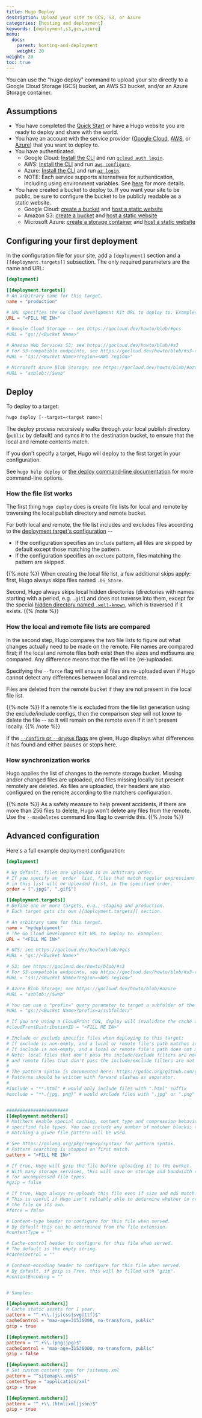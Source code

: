 ```yaml
---
title: Hugo Deploy
description: Upload your site to GCS, S3, or Azure
categories: [hosting and deployment]
keywords: [deployment,s3,gcs,azure]
menu:
  docs:
    parent: hosting-and-deployment
    weight: 20
weight: 20
toc: true
---
```


You can use the "hugo deploy" command to upload your site directly to a Google Cloud Storage (GCS) bucket, an AWS S3 bucket, and/or an Azure Storage container.


## Assumptions

* You have completed the [Quick Start] or have a Hugo website you are ready to deploy and share with the world.
* You have an account with the service provider ([Google Cloud](https://cloud.google.com/), [AWS](https://aws.amazon.com), or [Azure](https://azure.microsoft.com)) that you want to deploy to.
* You have authenticated.
  * Google Cloud: [Install the CLI](https://cloud.google.com/sdk) and run [`gcloud auth login`](https://cloud.google.com/sdk/gcloud/reference/auth/login).
  * AWS: [Install the CLI](https://docs.aws.amazon.com/cli/latest/userguide/cli-chap-install.html) and run [`aws configure`](https://docs.aws.amazon.com/cli/latest/userguide/cli-chap-configure.html).
  * Azure: [Install the CLI](https://docs.microsoft.com/en-us/cli/azure/install-azure-cli) and run [`az login`](https://docs.microsoft.com/en-us/cli/azure/authenticate-azure-cli).
  * NOTE: Each service supports alternatives for authentication, including using environment variables. See [here](https://gocloud.dev/howto/blob/#services) for more details.
* You have created a bucket to deploy to. If you want your site to be
  public, be sure to configure the bucket to be publicly readable as a static website.
  * Google Cloud: [create a bucket](https://cloud.google.com/storage/docs/creating-buckets) and [host a static website](https://cloud.google.com/storage/docs/hosting-static-website)
  * Amazon S3: [create a bucket](https://docs.aws.amazon.com/AmazonS3/latest/gsg/CreatingABucket.html) and [host a static website](https://docs.aws.amazon.com/AmazonS3/latest/userguide/WebsiteHosting.html)
  * Microsoft Azure: [create a storage container](https://docs.microsoft.com/en-us/azure/storage/blobs/storage-quickstart-blobs-portal) and [host a static website](https://learn.microsoft.com/en-us/azure/storage/blobs/storage-blob-static-website)


## Configuring your first deployment

In the configuration file for your site, add a `[deployment]` section
and a `[[deployment.targets]]` subsection. The only required parameters are
the name and URL:

```toml
[deployment]

[[deployment.targets]]
# An arbitrary name for this target.
name = "production"

# URL specifies the Go Cloud Development Kit URL to deploy to. Examples:
URL = "<FILL ME IN>"

# Google Cloud Storage -- see https://gocloud.dev/howto/blob/#gcs
#URL = "gs://<Bucket Name>"

# Amazon Web Services S3; see https://gocloud.dev/howto/blob/#s3
# For S3-compatible endpoints, see https://gocloud.dev/howto/blob/#s3-compatible
#URL = "s3://<Bucket Name>?region=<AWS region>"

# Microsoft Azure Blob Storage; see https://gocloud.dev/howto/blob/#azure
#URL = "azblob://$web"

```

## Deploy

To deploy to a target:

```bash
hugo deploy [--target=<target name>]
```

The deploy process recursively walks through your local publish directory
(`public` by default) and syncs it to the destination bucket, to ensure
that the local and remote contents match.

If you don't specify a target, Hugo will deploy to the first target in your
configuration.

See `hugo help deploy` or [the deploy command-line documentation][commandline] for more command-line options.


### How the file list works

The first thing `hugo deploy` does is create file lists for local and remote by
traversing the local publish directory and remote bucket.

For both local and remote, the file list includes and excludes files according to
the [deployment target's configuration][config] --
* If the configuration specifies an `include` pattern, all files
  are skipped by default except those matching the pattern.
* If the configuration specifies an `exclude` pattern, files matching the
  pattern are skipped.


{{% note %}}
When creating the local file list, a few additional skips apply: first, Hugo always
skips files named `.DS_Store`. 

Second, Hugo always skips local hidden directories
(directories with names starting with a period, e.g. `.git`) and does not
traverse into them, except for the special [hidden directory named
`.well-known`](https://en.wikipedia.org/wiki/Well-known_URI), which is
traversed if it exists.
{{% /note %}}



### How the local and remote file lists are compared

In the second step, Hugo compares the two file lists to figure out what changes
actually need to be made on the remote. File names are compared first; if the
local and remote files both exist then the sizes and md5sums are compared. Any
difference means that the file will be (re-)uploaded.

Specifying the `--force` flag will ensure all files are re-uploaded even
if Hugo cannot detect any differences between local and remote.

Files are deleted from the remote bucket if they are not present in the local
file list.

{{% note %}}
If a remote file is excluded from the file list generation using the
exclude/include configs, then the comparison step will not know to delete the
file -- so it will remain on the remote even if it isn't present locally.
{{% /note %}}

If the [`--confirm` or `--dryRun` flags][commandline] are given, Hugo displays 
what differences it has found and either pauses or stops here.

### How synchronization works

Hugo applies the list of changes to the remote storage bucket. Missing and/or
changed files are uploaded, and files missing locally but present remotely are
deleted. As files are uploaded, their headers are also configured on the remote
according to the matchers configuration.

{{% note %}}
As a safety measure to help prevent accidents, if there are more than 256 files
to delete, Hugo won't delete any files from the remote. Use the `--maxDeletes`
command line flag to override this.
{{% /note %}}

## Advanced configuration

Here's a full example deployment configuration:

```toml
[deployment]

# By default, files are uploaded in an arbitrary order.
# If you specify an `order` list, files that match regular expressions 
# in this list will be uploaded first, in the specified order.
order = [".jpg$", ".gif$"]

[[deployment.targets]]
# Define one or more targets, e.g., staging and production.
# Each target gets its own [[deployment.targets]] section.

# An arbitrary name for this target.
name = "mydeployment"
# The Go Cloud Development Kit URL to deploy to. Examples:
URL = "<FILL ME IN>"

# GCS; see https://gocloud.dev/howto/blob/#gcs
#URL = "gs://<Bucket Name>"

# S3; see https://gocloud.dev/howto/blob/#s3
# For S3-compatible endpoints, see https://gocloud.dev/howto/blob/#s3-compatible
#URL = "s3://<Bucket Name>?region=<AWS region>"

# Azure Blob Storage; see https://gocloud.dev/howto/blob/#azure
#URL = "azblob://$web"

# You can use a "prefix=" query parameter to target a subfolder of the bucket:
#URL = "gs://<Bucket Name>?prefix=a/subfolder/"

# If you are using a CloudFront CDN, deploy will invalidate the cache as needed.
#cloudFrontDistributionID = "<FILL ME IN>"

# Include or exclude specific files when deploying to this target:
# If exclude is non-empty, and a local or remote file's path matches it, that file is not synced.
# If include is non-empty, and a local or remote file's path does not match it, that file is not synced.
# Note: local files that don't pass the include/exclude filters are not uploaded to remote,
# and remote files that don't pass the include/exclude filters are not deleted.
# 
# The pattern syntax is documented here: https://godoc.org/github.com/gobwas/glob#Glob
# Patterns should be written with forward slashes as separator.
# 
#include = "**.html" # would only include files with ".html" suffix
#exclude = "**.{jpg, png}" # would exclude files with ".jpg" or ".png" suffix


#######################
[[deployment.matchers]] 
# Matchers enable special caching, content type and compression behavior for
# specified file types. You can include any number of matcher blocks; the first one
# matching a given file pattern will be used.

# See https://golang.org/pkg/regexp/syntax/ for pattern syntax.
# Pattern searching is stopped on first match.
pattern = "<FILL ME IN>"

# If true, Hugo will gzip the file before uploading it to the bucket.
# With many storage services, this will save on storage and bandwidth costs
# for uncompressed file types.
#gzip = false 

# If true, Hugo always re-uploads this file even if size and md5 match.
# This is useful if Hugo isn't reliably able to determine whether to re-upload
# the file on its own.
#force = false

# Content-type header to configure for this file when served.
# By default this can be determined from the file extension.
#contentType = ""

# Cache-control header to configure for this file when served.
# The default is the empty string.
#cacheControl = ""

# Content-encoding header to configure for this file when served.
# By default, if gzip is True, this will be filled with "gzip".
#contentEncoding = ""


# Samples:

[[deployment.matchers]]
# Cache static assets for 1 year.
pattern = "^.+\\.(js|css|svg|ttf)$"
cacheControl = "max-age=31536000, no-transform, public"
gzip = true

[[deployment.matchers]]
pattern = "^.+\\.(png|jpg)$"
cacheControl = "max-age=31536000, no-transform, public"
gzip = false

[[deployment.matchers]]
# Set custom content type for /sitemap.xml
pattern = "^sitemap\\.xml$"
contentType = "application/xml"
gzip = true

[[deployment.matchers]]
pattern = "^.+\\.(html|xml|json)$"
gzip = true
```

[Quick Start]: /getting-started/quick-start/
[commandline]: /commands/hugo_deploy/
[config]: #advanced-configuration
